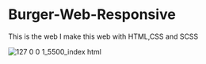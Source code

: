 # Burger-Web-Responsive

This is the web
I make this web with HTML,CSS and SCSS

![127 0 0 1_5500_index html](https://github.com/GenaroSinaga/Burger-Web-Responsive/assets/77026486/e808eab7-dfae-40ab-a41e-3b19025caebc)
